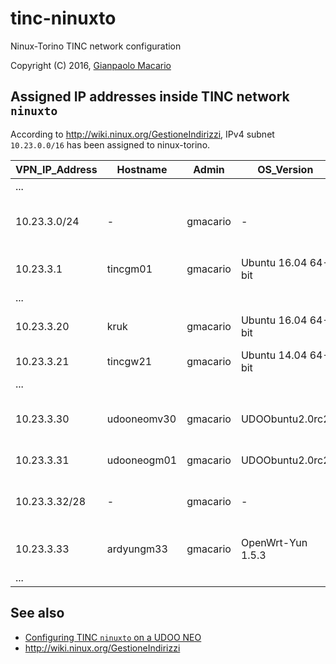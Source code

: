 # tinc-ninuxto

Ninux-Torino TINC network configuration

Copyright (C) 2016, [Gianpaolo Macario](https://gmacario.github.io/)

## Assigned IP addresses inside TINC network `ninuxto`

According to <http://wiki.ninux.org/GestioneIndirizzi>, IPv4 subnet `10.23.0.0/16` has been assigned to ninux-torino.

| VPN_IP_Address | Hostname    | Admin    | OS_Version          | Notes                          |
|----------------|-------------|----------|---------------------|--------------------------------|
| ...            |             |          |                     |                                |
| 10.23.3.0/24   | -           | gmacario | -                   | Subnet reserved for gmacario   |
| 10.23.3.1      | tincgm01    | gmacario | Ubuntu 16.04 64-bit | Test VM on VirtualBox          |
| ...            |             |          |                     |                                |
| 10.23.3.20     | kruk        | gmacario | Ubuntu 16.04 64-bit | WS hosted in gmoffice          |
| 10.23.3.21     | tincgw21    | gmacario | Ubuntu 14.04 64-bit | Instance on AWS                |
| ...            |             |          |                     |                                |
| 10.23.3.30     | udooneomv30 | gmacario | UDOObuntu2.0rc2     | UDOO NEO Full + lora-shield    |
| 10.23.3.31     | udooneogm01 | gmacario | UDOObuntu2.0rc2     | UDOO NEO Full                  |
| 10.23.3.32/28  | -           | gmacario | -                   | Subnet reserved for fv_pev_net |
| 10.23.3.33     | ardyungm33  | gmacario | OpenWrt-Yun 1.5.3   | Gateway for fv_pev_net         |
| ...            |             |          |                     |                                |

## See also

* [Configuring TINC `ninuxto` on a UDOO NEO](configuring-tinc-ninuxto-on-udoobuntu2.md)
* http://wiki.ninux.org/GestioneIndirizzi

<!-- EOF -->
